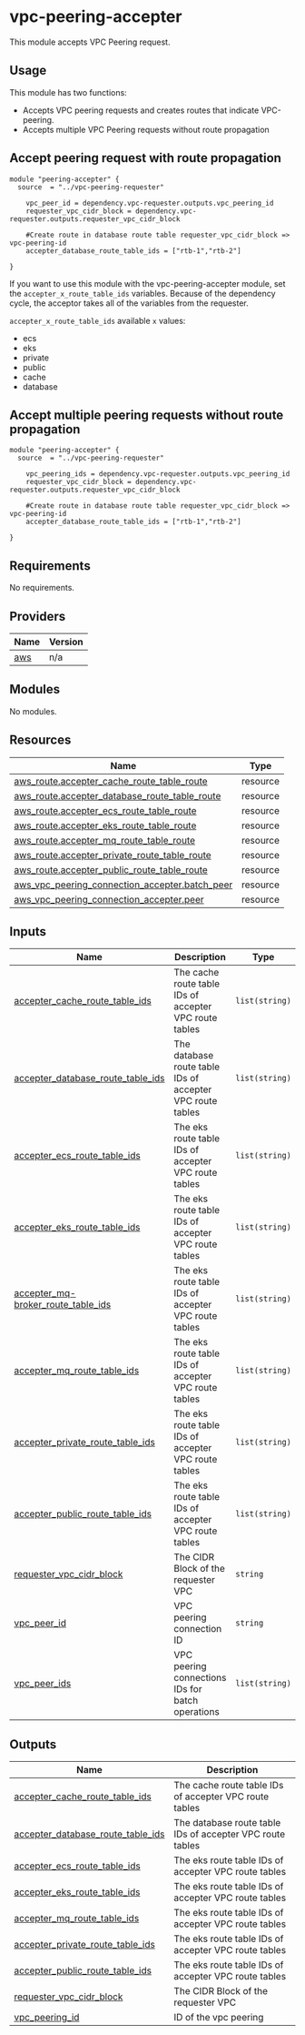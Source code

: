 # vpc-peering-accepter

This module accepts VPC Peering request.

## Usage

This module has two functions:

- Accepts VPC peering requests and creates routes that indicate VPC-peering.
- Accepts multiple VPC Peering requests without route propagation

## Accept peering request with route propagation

```hcl
module "peering-accepter" {
  source  = "../vpc-peering-requester"
  
    vpc_peer_id = dependency.vpc-requester.outputs.vpc_peering_id
    requester_vpc_cidr_block = dependency.vpc-requester.outputs.requester_vpc_cidr_block

    #Create route in database route table requester_vpc_cidr_block => vpc-peering-id
    accepter_database_route_table_ids = ["rtb-1","rtb-2"] 

}
```

If you want to use this module with the vpc-peering-accepter module, set the `accepter_x_route_table_ids` variables. Because of the dependency cycle, the acceptor takes all of the variables from the requester.

`accepter_x_route_table_ids`
available `x` values:

- ecs
- eks
- private
- public
- cache
- database

## Accept multiple peering requests without route propagation

```hcl
module "peering-accepter" {
  source  = "../vpc-peering-requester"
  
    vpc_peering_ids = dependency.vpc-requester.outputs.vpc_peering_id
    requester_vpc_cidr_block = dependency.vpc-requester.outputs.requester_vpc_cidr_block

    #Create route in database route table requester_vpc_cidr_block => vpc-peering-id
    accepter_database_route_table_ids = ["rtb-1","rtb-2"] 

}
```

<!-- BEGIN_TF_DOCS -->
## Requirements

No requirements.

## Providers

| Name | Version |
|------|---------|
| <a name="provider_aws"></a> [aws](#provider\_aws) | n/a |

## Modules

No modules.

## Resources

| Name | Type |
|------|------|
| [aws_route.accepter_cache_route_table_route](https://registry.terraform.io/providers/hashicorp/aws/latest/docs/resources/route) | resource |
| [aws_route.accepter_database_route_table_route](https://registry.terraform.io/providers/hashicorp/aws/latest/docs/resources/route) | resource |
| [aws_route.accepter_ecs_route_table_route](https://registry.terraform.io/providers/hashicorp/aws/latest/docs/resources/route) | resource |
| [aws_route.accepter_eks_route_table_route](https://registry.terraform.io/providers/hashicorp/aws/latest/docs/resources/route) | resource |
| [aws_route.accepter_mq_route_table_route](https://registry.terraform.io/providers/hashicorp/aws/latest/docs/resources/route) | resource |
| [aws_route.accepter_private_route_table_route](https://registry.terraform.io/providers/hashicorp/aws/latest/docs/resources/route) | resource |
| [aws_route.accepter_public_route_table_route](https://registry.terraform.io/providers/hashicorp/aws/latest/docs/resources/route) | resource |
| [aws_vpc_peering_connection_accepter.batch_peer](https://registry.terraform.io/providers/hashicorp/aws/latest/docs/resources/vpc_peering_connection_accepter) | resource |
| [aws_vpc_peering_connection_accepter.peer](https://registry.terraform.io/providers/hashicorp/aws/latest/docs/resources/vpc_peering_connection_accepter) | resource |

## Inputs

| Name | Description | Type | Default | Required |
|------|-------------|------|---------|:--------:|
| <a name="input_accepter_cache_route_table_ids"></a> [accepter\_cache\_route\_table\_ids](#input\_accepter\_cache\_route\_table\_ids) | The cache route table IDs of accepter VPC route tables | `list(string)` | `[]` | no |
| <a name="input_accepter_database_route_table_ids"></a> [accepter\_database\_route\_table\_ids](#input\_accepter\_database\_route\_table\_ids) | The database route table IDs of accepter VPC route tables | `list(string)` | `[]` | no |
| <a name="input_accepter_ecs_route_table_ids"></a> [accepter\_ecs\_route\_table\_ids](#input\_accepter\_ecs\_route\_table\_ids) | The eks route table IDs of accepter VPC route tables | `list(string)` | `[]` | no |
| <a name="input_accepter_eks_route_table_ids"></a> [accepter\_eks\_route\_table\_ids](#input\_accepter\_eks\_route\_table\_ids) | The eks route table IDs of accepter VPC route tables | `list(string)` | `[]` | no |
| <a name="input_accepter_mq-broker_route_table_ids"></a> [accepter\_mq-broker\_route\_table\_ids](#input\_accepter\_mq-broker\_route\_table\_ids) | The eks route table IDs of accepter VPC route tables | `list(string)` | `[]` | no |
| <a name="input_accepter_mq_route_table_ids"></a> [accepter\_mq\_route\_table\_ids](#input\_accepter\_mq\_route\_table\_ids) | The eks route table IDs of accepter VPC route tables | `list(string)` | `[]` | no |
| <a name="input_accepter_private_route_table_ids"></a> [accepter\_private\_route\_table\_ids](#input\_accepter\_private\_route\_table\_ids) | The eks route table IDs of accepter VPC route tables | `list(string)` | `[]` | no |
| <a name="input_accepter_public_route_table_ids"></a> [accepter\_public\_route\_table\_ids](#input\_accepter\_public\_route\_table\_ids) | The eks route table IDs of accepter VPC route tables | `list(string)` | `[]` | no |
| <a name="input_requester_vpc_cidr_block"></a> [requester\_vpc\_cidr\_block](#input\_requester\_vpc\_cidr\_block) | The CIDR Block of the requester VPC | `string` | `""` | no |
| <a name="input_vpc_peer_id"></a> [vpc\_peer\_id](#input\_vpc\_peer\_id) | VPC peering connection ID | `string` | `""` | no |
| <a name="input_vpc_peer_ids"></a> [vpc\_peer\_ids](#input\_vpc\_peer\_ids) | VPC peering connections IDs for batch operations | `list(string)` | `[]` | no |

## Outputs

| Name | Description |
|------|-------------|
| <a name="output_accepter_cache_route_table_ids"></a> [accepter\_cache\_route\_table\_ids](#output\_accepter\_cache\_route\_table\_ids) | The cache route table IDs of accepter VPC route tables |
| <a name="output_accepter_database_route_table_ids"></a> [accepter\_database\_route\_table\_ids](#output\_accepter\_database\_route\_table\_ids) | The database route table IDs of accepter VPC route tables |
| <a name="output_accepter_ecs_route_table_ids"></a> [accepter\_ecs\_route\_table\_ids](#output\_accepter\_ecs\_route\_table\_ids) | The eks route table IDs of accepter VPC route tables |
| <a name="output_accepter_eks_route_table_ids"></a> [accepter\_eks\_route\_table\_ids](#output\_accepter\_eks\_route\_table\_ids) | The eks route table IDs of accepter VPC route tables |
| <a name="output_accepter_mq_route_table_ids"></a> [accepter\_mq\_route\_table\_ids](#output\_accepter\_mq\_route\_table\_ids) | The eks route table IDs of accepter VPC route tables |
| <a name="output_accepter_private_route_table_ids"></a> [accepter\_private\_route\_table\_ids](#output\_accepter\_private\_route\_table\_ids) | The eks route table IDs of accepter VPC route tables |
| <a name="output_accepter_public_route_table_ids"></a> [accepter\_public\_route\_table\_ids](#output\_accepter\_public\_route\_table\_ids) | The eks route table IDs of accepter VPC route tables |
| <a name="output_requester_vpc_cidr_block"></a> [requester\_vpc\_cidr\_block](#output\_requester\_vpc\_cidr\_block) | The CIDR Block of the requester VPC |
| <a name="output_vpc_peering_id"></a> [vpc\_peering\_id](#output\_vpc\_peering\_id) | ID of the vpc peering |
<!-- END_TF_DOCS -->
